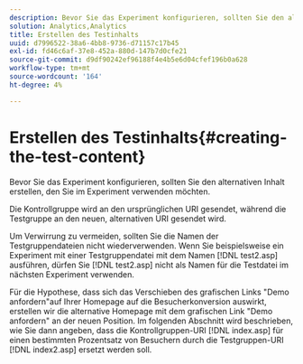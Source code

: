 ```yaml
---
description: Bevor Sie das Experiment konfigurieren, sollten Sie den alternativen Inhalt erstellen, den Sie im Experiment verwenden möchten.
solution: Analytics,Analytics
title: Erstellen des Testinhalts
uuid: d7996522-38a6-4bb8-9736-d71157c17b45
exl-id: fd46c6af-37e8-452a-880d-147b7d0cfe21
source-git-commit: d9df90242ef96188f4e4b5e6d04cfef196b0a628
workflow-type: tm+mt
source-wordcount: '164'
ht-degree: 4%

---
```


# Erstellen des Testinhalts{#creating-the-test-content}

Bevor Sie das Experiment konfigurieren, sollten Sie den alternativen Inhalt erstellen, den Sie im Experiment verwenden möchten.

Die Kontrollgruppe wird an den ursprünglichen URI gesendet, während die Testgruppe an den neuen, alternativen URI gesendet wird.

Um Verwirrung zu vermeiden, sollten Sie die Namen der Testgruppendateien nicht wiederverwenden. Wenn Sie beispielsweise ein Experiment mit einer Testgruppendatei mit dem Namen [!DNL test2.asp] ausführen, dürfen Sie [!DNL test2.asp] nicht als Namen für die Testdatei im nächsten Experiment verwenden.

Für die Hypothese, dass sich das Verschieben des grafischen Links &quot;Demo anfordern&quot;auf Ihrer Homepage auf die Besucherkonversion auswirkt, erstellen wir die alternative Homepage mit dem grafischen Link &quot;Demo anfordern&quot; an der neuen Position. Im folgenden Abschnitt wird beschrieben, wie Sie dann angeben, dass die Kontrollgruppen-URI [!DNL index.asp] für einen bestimmten Prozentsatz von Besuchern durch die Testgruppen-URI [!DNL index2.asp] ersetzt werden soll.
